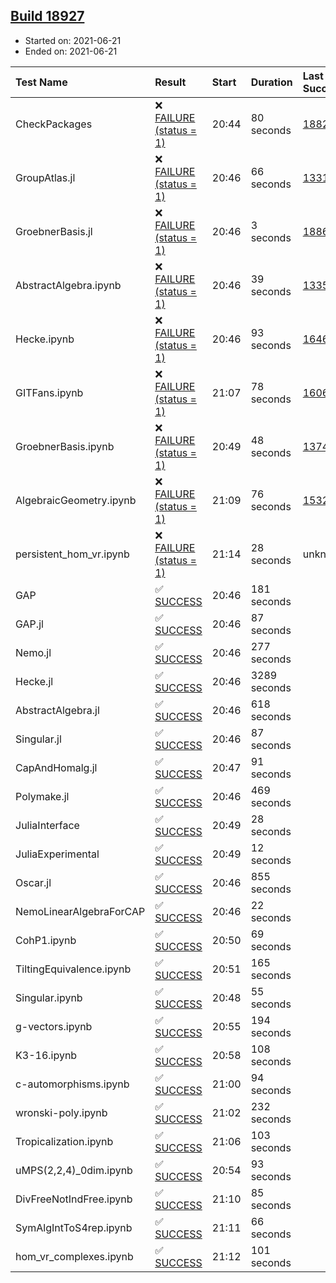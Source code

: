## [Build 18927](https://oscarci.mathematik.uni-kl.de/job/oscar/18927/)

* Started on: 2021-06-21
* Ended on: 2021-06-21

| Test Name    | Result | Start | Duration | Last Success | First Failure |
|:-------------|:-------|:------|:---------|:-------------|:--------------|
| CheckPackages | ❌ [FAILURE (status = 1)](https://oscarci.mathematik.uni-kl.de/job/oscar/18927/artifact/logs/build-18927/CheckPackages.log) | 20:44 | 80 seconds | [18822](https://oscarci.mathematik.uni-kl.de/job/oscar/18822/) | [18823](https://oscarci.mathematik.uni-kl.de/job/oscar/18823/) |
| GroupAtlas.jl | ❌ [FAILURE (status = 1)](https://oscarci.mathematik.uni-kl.de/job/oscar/18927/artifact/logs/build-18927/GroupAtlas.jl.log) | 20:46 | 66 seconds | [13311](https://oscarci.mathematik.uni-kl.de/job/oscar/13311/) | [13312](https://oscarci.mathematik.uni-kl.de/job/oscar/13312/) |
| GroebnerBasis.jl | ❌ [FAILURE (status = 1)](https://oscarci.mathematik.uni-kl.de/job/oscar/18927/artifact/logs/build-18927/GroebnerBasis.jl.log) | 20:46 | 3 seconds | [18864](https://oscarci.mathematik.uni-kl.de/job/oscar/18864/) | [18865](https://oscarci.mathematik.uni-kl.de/job/oscar/18865/) |
| AbstractAlgebra.ipynb | ❌ [FAILURE (status = 1)](https://oscarci.mathematik.uni-kl.de/job/oscar/18927/artifact/logs/build-18927/AbstractAlgebra.ipynb.log) | 20:46 | 39 seconds | [13355](https://oscarci.mathematik.uni-kl.de/job/oscar/13355/) | [13356](https://oscarci.mathematik.uni-kl.de/job/oscar/13356/) |
| Hecke.ipynb | ❌ [FAILURE (status = 1)](https://oscarci.mathematik.uni-kl.de/job/oscar/18927/artifact/logs/build-18927/Hecke.ipynb.log) | 20:46 | 93 seconds | [16463](https://oscarci.mathematik.uni-kl.de/job/oscar/16463/) | [16464](https://oscarci.mathematik.uni-kl.de/job/oscar/16464/) |
| GITFans.ipynb | ❌ [FAILURE (status = 1)](https://oscarci.mathematik.uni-kl.de/job/oscar/18927/artifact/logs/build-18927/GITFans.ipynb.log) | 21:07 | 78 seconds | [16068](https://oscarci.mathematik.uni-kl.de/job/oscar/16068/) | [16069](https://oscarci.mathematik.uni-kl.de/job/oscar/16069/) |
| GroebnerBasis.ipynb | ❌ [FAILURE (status = 1)](https://oscarci.mathematik.uni-kl.de/job/oscar/18927/artifact/logs/build-18927/GroebnerBasis.ipynb.log) | 20:49 | 48 seconds | [13748](https://oscarci.mathematik.uni-kl.de/job/oscar/13748/) | [13749](https://oscarci.mathematik.uni-kl.de/job/oscar/13749/) |
| AlgebraicGeometry.ipynb | ❌ [FAILURE (status = 1)](https://oscarci.mathematik.uni-kl.de/job/oscar/18927/artifact/logs/build-18927/AlgebraicGeometry.ipynb.log) | 21:09 | 76 seconds | [15322](https://oscarci.mathematik.uni-kl.de/job/oscar/15322/) | [15323](https://oscarci.mathematik.uni-kl.de/job/oscar/15323/) |
| persistent_hom_vr.ipynb | ❌ [FAILURE (status = 1)](https://oscarci.mathematik.uni-kl.de/job/oscar/18927/artifact/logs/build-18927/persistent_hom_vr.ipynb.log) | 21:14 | 28 seconds | unknown | unknown |
| GAP | ✅ [SUCCESS](https://oscarci.mathematik.uni-kl.de/job/oscar/18927/artifact/logs/build-18927/GAP.log) | 20:46 | 181 seconds |  |  |
| GAP.jl | ✅ [SUCCESS](https://oscarci.mathematik.uni-kl.de/job/oscar/18927/artifact/logs/build-18927/GAP.jl.log) | 20:46 | 87 seconds |  |  |
| Nemo.jl | ✅ [SUCCESS](https://oscarci.mathematik.uni-kl.de/job/oscar/18927/artifact/logs/build-18927/Nemo.jl.log) | 20:46 | 277 seconds |  |  |
| Hecke.jl | ✅ [SUCCESS](https://oscarci.mathematik.uni-kl.de/job/oscar/18927/artifact/logs/build-18927/Hecke.jl.log) | 20:46 | 3289 seconds |  |  |
| AbstractAlgebra.jl | ✅ [SUCCESS](https://oscarci.mathematik.uni-kl.de/job/oscar/18927/artifact/logs/build-18927/AbstractAlgebra.jl.log) | 20:46 | 618 seconds |  |  |
| Singular.jl | ✅ [SUCCESS](https://oscarci.mathematik.uni-kl.de/job/oscar/18927/artifact/logs/build-18927/Singular.jl.log) | 20:46 | 87 seconds |  |  |
| CapAndHomalg.jl | ✅ [SUCCESS](https://oscarci.mathematik.uni-kl.de/job/oscar/18927/artifact/logs/build-18927/CapAndHomalg.jl.log) | 20:47 | 91 seconds |  |  |
| Polymake.jl | ✅ [SUCCESS](https://oscarci.mathematik.uni-kl.de/job/oscar/18927/artifact/logs/build-18927/Polymake.jl.log) | 20:46 | 469 seconds |  |  |
| JuliaInterface | ✅ [SUCCESS](https://oscarci.mathematik.uni-kl.de/job/oscar/18927/artifact/logs/build-18927/JuliaInterface.log) | 20:49 | 28 seconds |  |  |
| JuliaExperimental | ✅ [SUCCESS](https://oscarci.mathematik.uni-kl.de/job/oscar/18927/artifact/logs/build-18927/JuliaExperimental.log) | 20:49 | 12 seconds |  |  |
| Oscar.jl | ✅ [SUCCESS](https://oscarci.mathematik.uni-kl.de/job/oscar/18927/artifact/logs/build-18927/Oscar.jl.log) | 20:46 | 855 seconds |  |  |
| NemoLinearAlgebraForCAP | ✅ [SUCCESS](https://oscarci.mathematik.uni-kl.de/job/oscar/18927/artifact/logs/build-18927/NemoLinearAlgebraForCAP.log) | 20:46 | 22 seconds |  |  |
| CohP1.ipynb | ✅ [SUCCESS](https://oscarci.mathematik.uni-kl.de/job/oscar/18927/artifact/logs/build-18927/CohP1.ipynb.log) | 20:50 | 69 seconds |  |  |
| TiltingEquivalence.ipynb | ✅ [SUCCESS](https://oscarci.mathematik.uni-kl.de/job/oscar/18927/artifact/logs/build-18927/TiltingEquivalence.ipynb.log) | 20:51 | 165 seconds |  |  |
| Singular.ipynb | ✅ [SUCCESS](https://oscarci.mathematik.uni-kl.de/job/oscar/18927/artifact/logs/build-18927/Singular.ipynb.log) | 20:48 | 55 seconds |  |  |
| g-vectors.ipynb | ✅ [SUCCESS](https://oscarci.mathematik.uni-kl.de/job/oscar/18927/artifact/logs/build-18927/g-vectors.ipynb.log) | 20:55 | 194 seconds |  |  |
| K3-16.ipynb | ✅ [SUCCESS](https://oscarci.mathematik.uni-kl.de/job/oscar/18927/artifact/logs/build-18927/K3-16.ipynb.log) | 20:58 | 108 seconds |  |  |
| c-automorphisms.ipynb | ✅ [SUCCESS](https://oscarci.mathematik.uni-kl.de/job/oscar/18927/artifact/logs/build-18927/c-automorphisms.ipynb.log) | 21:00 | 94 seconds |  |  |
| wronski-poly.ipynb | ✅ [SUCCESS](https://oscarci.mathematik.uni-kl.de/job/oscar/18927/artifact/logs/build-18927/wronski-poly.ipynb.log) | 21:02 | 232 seconds |  |  |
| Tropicalization.ipynb | ✅ [SUCCESS](https://oscarci.mathematik.uni-kl.de/job/oscar/18927/artifact/logs/build-18927/Tropicalization.ipynb.log) | 21:06 | 103 seconds |  |  |
| uMPS(2,2,4)_0dim.ipynb | ✅ [SUCCESS](https://oscarci.mathematik.uni-kl.de/job/oscar/18927/artifact/logs/build-18927/uMPS-2-2-4-_0dim.ipynb.log) | 20:54 | 93 seconds |  |  |
| DivFreeNotIndFree.ipynb | ✅ [SUCCESS](https://oscarci.mathematik.uni-kl.de/job/oscar/18927/artifact/logs/build-18927/DivFreeNotIndFree.ipynb.log) | 21:10 | 85 seconds |  |  |
| SymAlgIntToS4rep.ipynb | ✅ [SUCCESS](https://oscarci.mathematik.uni-kl.de/job/oscar/18927/artifact/logs/build-18927/SymAlgIntToS4rep.ipynb.log) | 21:11 | 66 seconds |  |  |
| hom_vr_complexes.ipynb | ✅ [SUCCESS](https://oscarci.mathematik.uni-kl.de/job/oscar/18927/artifact/logs/build-18927/hom_vr_complexes.ipynb.log) | 21:12 | 101 seconds |  |  |
